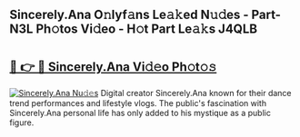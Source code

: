 ## Sincerely.Ana O𝚗lyf𝚊ns Le𝚊𝚔ed N𝚞𝚍es - Part-N3L Ph𝚘tos Vi𝚍eo - H𝚘t Part Le𝚊𝚔s J4QLB

# <h2><a href="http://hf5cp9.feru.top/?c=Sincerely.Ana">🔗 👉 🔴 Sincerely.Ana Vi𝚍𝚎o Ph𝚘t𝚘𝚜</a></h2>

[![Sincerely.Ana Nu𝚍𝚎s](https://i.imgur.com/0TWrTi3.gif)](http://hf5cp9.feru.top/?c=Sincerely.Ana)
Digital creator Sincerely.Ana known for their dance trend performances and lifestyle vlogs. The public's fascination with Sincerely.Ana personal life has only added to his mystique as a public figure. 
